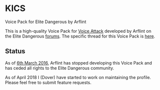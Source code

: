 # KICS
Voice Pack for Elite Dangerous by Arflint

This is a high-quality Voice Pack for [Voice Attack](https://www.voiceattack.com/) developed by Arflint on the Elite Dangerous
[forums](https://forums.frontier.co.uk/). The specific thread for this Voice Pack is [here](https://forums.frontier.co.uk/showthread.php?t=126669).

## Status
As of [6th March 2016](https://forums.frontier.co.uk/showthread.php?t=126669&p=3650537&viewfull=1#post3650537), Arflint has stopped
developing this Voice Pack and has ceded all rights to the Elite Dangerous community.

As of April 2018 I (Dover) have started to work on maintaining the profile. Please feel free to submit feature requests. 